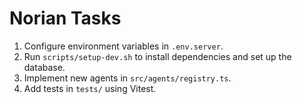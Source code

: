 # Norian Tasks

1. Configure environment variables in `.env.server`.
2. Run `scripts/setup-dev.sh` to install dependencies and set up the database.
3. Implement new agents in `src/agents/registry.ts`.
4. Add tests in `tests/` using Vitest.
